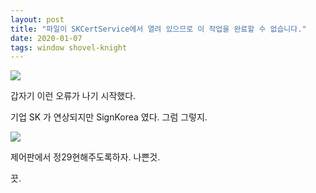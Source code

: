 ```yaml
---
layout: post
title: "파일이 SKCertService에서 열려 있으므로 이 작업을 완료할 수 없습니다."
date: 2020-01-07
tags: window shovel-knight
---
```


<img src='#' post-src='2021-01-10-window-error-skcertservice-01.PNG' />

갑자기 이런 오류가 나기 시작했다.

기업 SK 가 연상되지만 SignKorea 였다. 그럼 그렇지.

<img src='#' post-src='2021-01-10-window-error-skcertservice-02.PNG' />

제어판에서 정29현해주도록하자. 나쁜것.

끗.

